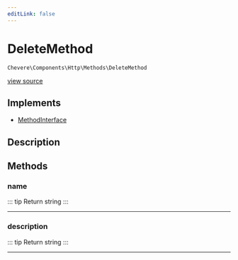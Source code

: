 ```yaml
---
editLink: false
---
```


# DeleteMethod

`Chevere\Components\Http\Methods\DeleteMethod`

[view source](https://github.com/chevere/chevere/blob/main/src/Chevere/Components/Http/Methods/DeleteMethod.php)

## Implements

- [MethodInterface](../../../Interfaces/Http/MethodInterface.md)

## Description



## Methods

### name

::: tip Return
string
:::

---

### description

::: tip Return
string
:::

---
